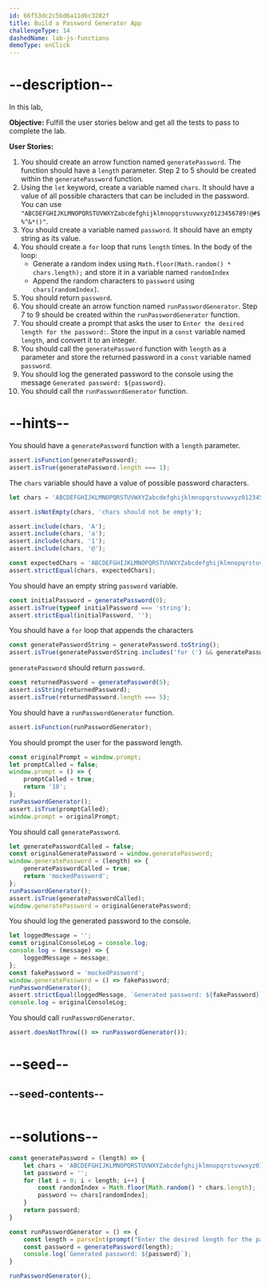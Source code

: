 ```yaml
---
id: 66f53dc2c5bd6a11d6c3282f
title: Build a Password Generator App
challengeType: 14
dashedName: lab-js-functions
demoType: onClick
---
```


# --description--

In this lab,

**Objective:** Fulfill the user stories below and get all the tests to pass to complete the lab.

**User Stories:**

1. You should create an arrow function named `generatePassword`. The function should have a `length` parameter. Step 2 to 5 should be created within the `generatePassword` function.
2. Using the `let` keyword, create a variable named `chars`. It should have a value of all possible characters that can be included in the password. You can use `"ABCDEFGHIJKLMNOPQRSTUVWXYZabcdefghijklmnopqrstuvwxyz0123456789!@#$%^&*()"`.
3. You should create a variable named `password`. It should have an empty string as its value.
4. You should create a `for` loop that runs `length` times. In the body of the loop:
    - Generate a random index using `Math.floor(Math.random() * chars.length);` and store it in a variable named `randomIndex`
    - Append the random characters to `password` using `chars[randomIndex]`.
5. You should return `password`.
6. You should create an arrow function named `runPasswordGenerator`. Step 7 to 9 should be created within the `runPasswordGenerator` function.
7. You should create a prompt that asks the user to `Enter the desired length for the password:`. Store the input in a `const` variable named `length`, and convert it to an integer.
8. You should call the `generatePassword` function with `length` as a parameter and store the returned password in a `const` variable named `password`.
9. You should log the generated password to the console using the message `Generated password: ${password}`.
10. You should call the `runPasswordGenerator` function.

# --hints--

You should have a `generatePassword` function with a `length` parameter.

```js
assert.isFunction(generatePassword);
assert.isTrue(generatePassword.length === 1);
```

The `chars` variable should have a value of possible password characters.

```js
let chars = 'ABCDEFGHIJKLMNOPQRSTUVWXYZabcdefghijklmnopqrstuvwxyz0123456789!@#$%^&*()';

assert.isNotEmpty(chars, 'chars should not be empty');

assert.include(chars, 'A');
assert.include(chars, 'a');
assert.include(chars, '1');
assert.include(chars, '@');

const expectedChars = 'ABCDEFGHIJKLMNOPQRSTUVWXYZabcdefghijklmnopqrstuvwxyz0123456789!@#$%^&*()';
assert.strictEqual(chars, expectedChars);
```

You should have an empty string `password` variable.

```js
const initialPassword = generatePassword(0);
assert.isTrue(typeof initialPassword === 'string');
assert.strictEqual(initialPassword, '');
```

You should have a `for` loop that appends the characters

```js
const generatePasswordString = generatePassword.toString();
assert.isTrue(generatePasswordString.includes('for (') && generatePasswordString.includes('i < length'));
```

`generatePassword` should return `password`.

```js
const returnedPassword = generatePassword(5);
assert.isString(returnedPassword);
assert.isTrue(returnedPassword.length === 5);
```

You should have a `runPasswordGenerator` function.

```js
assert.isFunction(runPasswordGenerator);
```

You should prompt the user for the password length.

```js
const originalPrompt = window.prompt;
let promptCalled = false;
window.prompt = () => {
    promptCalled = true;
    return '10'; 
};
runPasswordGenerator();
assert.isTrue(promptCalled);
window.prompt = originalPrompt;
```

You should call `generatePassword`.

```js
let generatePasswordCalled = false;
const originalGeneratePassword = window.generatePassword;
window.generatePassword = (length) => {
    generatePasswordCalled = true;
    return 'mockedPassword';
};
runPasswordGenerator();
assert.isTrue(generatePasswordCalled);
window.generatePassword = originalGeneratePassword;
```

You should log the generated password to the console.

```js
let loggedMessage = '';
const originalConsoleLog = console.log;
console.log = (message) => {
    loggedMessage = message;
};
const fakePassword = 'mockedPassword';
window.generatePassword = () => fakePassword;
runPasswordGenerator();
assert.strictEqual(loggedMessage, `Generated password: ${fakePassword}`);
console.log = originalConsoleLog;
```

You should call `runPasswordGenerator`.

```js
assert.doesNotThrow(() => runPasswordGenerator());
```

# --seed--

## --seed-contents--

```js

```

# --solutions--

```js
const generatePassword = (length) => {
    let chars = 'ABCDEFGHIJKLMNOPQRSTUVWXYZabcdefghijklmnopqrstuvwxyz0123456789!@#$%^&*()';
    let password = '';
    for (let i = 0; i < length; i++) {
        const randomIndex = Math.floor(Math.random() * chars.length);
        password += chars[randomIndex];
    }
    return password;
}

const runPasswordGenerator = () => {
    const length = parseInt(prompt("Enter the desired length for the password:"), 10);
    const password = generatePassword(length);
    console.log(`Generated password: ${password}`);
}

runPasswordGenerator();
```
